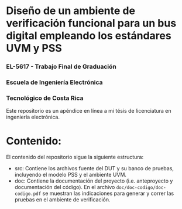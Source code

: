 #  Diseño de un ambiente de verificación funcional para un bus digital empleando los estándares UVM y PSS
### EL-5617 - Trabajo Final de Graduación
### Escuela de Ingeniería Electrónica
### Tecnológico de Costa Rica

Este repositorio es un apéndice en línea a mi tésis de licenciatura en ingeniería electrónica.

# Contenido:

El contenido del repositorio sigue la siguiente estructura:

* src: Contiene los archivos fuente del DUT y su banco de pruebas, incluyendo el modelo PSS y el ambiente UVM.
* doc: Contiene la documentación del proyecto (i.e. anteproyecto y documentación del código). En el archivo `doc/doc-codigo/doc-codigo.pdf` se muestran las indicaciones para generar y correr las pruebas en el ambiente de verificación. 

